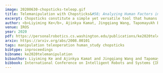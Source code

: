 ```yaml
---
image: 20200630-chopsticks-teleop.gif
title: Telemanipulation with Chopsticks&#58; Analyzing Human Factors in User Demonstrations
excerpt: Chopsticks constitute a simple yet versatile tool that humans have used for thousands of years to perform a variety of challenging tasks ranging from food manipulation to surgery. Applying such a simple tool in a diverse repertoire of scenarios requires significant adaptability. Towards developing autonomous manipulators with comparable adaptability to humans, we study chopsticks-based manipulation to gain insights into human manipulation strategies. We conduct a within-subjects user study with 25 participants, evaluating three different data-collection methods&#58; normal chopsticks, motion-captured chopsticks, and a novel chopstick telemanipulation interface. We analyze factors governing human performance across a variety of challenging chopstick-based grasping tasks. Although participants rated teleoperation as the least comfortable and most difficult-to-use method, teleoperation enabled users to achieve the highest success rates on three out of five objects considered. Further, we notice that subjects quickly learned and adapted to the teleoperation interface. Finally, while motion-captured chopsticks could provide a better reflection of how humans use chopsticks, the teleoperation interface can produce quality on-hardware demonstrations from which the robot can directly learn.
author: <b>Liyiming Ke</b>, Ajinkya Kamat, Jingqiang Wang, Tapomayukh Bhattacharjee, Christoforos Mavrogiannis, Siddhartha S. Srinivasa
venue: IROS
year: 2020
pdf: https://personalrobotics.cs.washington.edu/publications/ke2020teleop.pdf
arxiv: https://arxiv.org/abs/2008.00101
tags: manipulation teleoperation human_study chopsticks
bibtype: inproceedings
bibname: ke2020telemanipulation
bibauthor: Liyiming Ke and Ajinkya Kamat and Jingqiang Wang and Tapomayukh Bhattacharjee and Christoforos Mavrogiannis and Siddhartha S. Srinivasa
bibbook: International Conference on Intelligent Robots and Systems {IROS}
---
```

